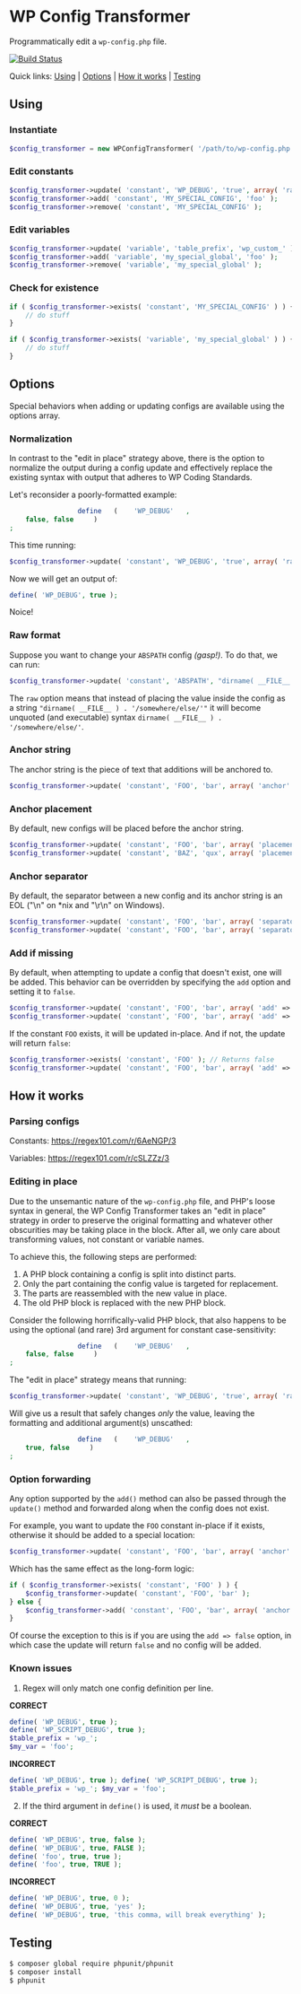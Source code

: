 # WP Config Transformer

Programmatically edit a `wp-config.php` file.

[![Build Status](https://travis-ci.org/wp-cli/wp-config-transformer.svg?branch=master)](https://travis-ci.org/wp-cli/wp-config-transformer)

Quick links: [Using](#using) &#124; [Options](#options) &#124; [How it works](#how-it-works) &#124; [Testing](#testing)

## Using

### Instantiate

```php
$config_transformer = new WPConfigTransformer( '/path/to/wp-config.php' );
```

### Edit constants

```php
$config_transformer->update( 'constant', 'WP_DEBUG', 'true', array( 'raw' => true ) );
$config_transformer->add( 'constant', 'MY_SPECIAL_CONFIG', 'foo' );
$config_transformer->remove( 'constant', 'MY_SPECIAL_CONFIG' );
```

### Edit variables

```php
$config_transformer->update( 'variable', 'table_prefix', 'wp_custom_' );
$config_transformer->add( 'variable', 'my_special_global', 'foo' );
$config_transformer->remove( 'variable', 'my_special_global' );
```

### Check for existence

```php
if ( $config_transformer->exists( 'constant', 'MY_SPECIAL_CONFIG' ) ) {
	// do stuff
}

if ( $config_transformer->exists( 'variable', 'my_special_global' ) ) {
	// do stuff
}
```

## Options

Special behaviors when adding or updating configs are available using the options array.

### Normalization

In contrast to the "edit in place" strategy above, there is the option to normalize the output during a config update and effectively replace the existing syntax with output that adheres to WP Coding Standards.

Let's reconsider a poorly-formatted example:

```php
                 define   (    'WP_DEBUG'   ,
    false, false     )
;
```

This time running:

```php
$config_transformer->update( 'constant', 'WP_DEBUG', 'true', array( 'raw' => true, 'normalize' => true ) );
```

Now we will get an output of:

```php
define( 'WP_DEBUG', true );
```

Noice!

### Raw format

Suppose you want to change your `ABSPATH` config _(gasp!)_. To do that, we can run:

```php
$config_transformer->update( 'constant', 'ABSPATH', "dirname( __FILE__ ) . '/somewhere/else/'", array( 'raw' => true ) );
```

The `raw` option means that instead of placing the value inside the config as a string `"dirname( __FILE__ ) . '/somewhere/else/'"` it will become unquoted (and executable) syntax `dirname( __FILE__ ) . '/somewhere/else/'`.

### Anchor string

The anchor string is the piece of text that additions will be anchored to.

```php
$config_transformer->update( 'constant', 'FOO', 'bar', array( 'anchor' => '/** Absolute path to the WordPress directory' ) ); // Default
```

### Anchor placement

By default, new configs will be placed before the anchor string.

```php
$config_transformer->update( 'constant', 'FOO', 'bar', array( 'placement' => 'before' ) ); // Default
$config_transformer->update( 'constant', 'BAZ', 'qux', array( 'placement' => 'after' ) );
```

### Anchor separator

By default, the separator between a new config and its anchor string is an EOL ("\n" on *nix and "\r\n" on Windows).

```php
$config_transformer->update( 'constant', 'FOO', 'bar', array( 'separator' => PHP_EOL . PHP_EOL ) ); // Default
$config_transformer->update( 'constant', 'FOO', 'bar', array( 'separator' => PHP_EOL ) );
```

### Add if missing

By default, when attempting to update a config that doesn't exist, one will be added. This behavior can be overridden by specifying the `add` option and setting it to `false`.

```php
$config_transformer->update( 'constant', 'FOO', 'bar', array( 'add' => true ) ); // Default
$config_transformer->update( 'constant', 'FOO', 'bar', array( 'add' => false ) );
```

If the constant `FOO` exists, it will be updated in-place. And if not, the update will return `false`:

```php
$config_transformer->exists( 'constant', 'FOO' ); // Returns false
$config_transformer->update( 'constant', 'FOO', 'bar', array( 'add' => false ) ); // Returns false
```

## How it works

### Parsing configs

Constants: https://regex101.com/r/6AeNGP/3

Variables: https://regex101.com/r/cSLZZz/3

### Editing in place

Due to the unsemantic nature of the `wp-config.php` file, and PHP's loose syntax in general, the WP Config Transformer takes an "edit in place" strategy in order to preserve the original formatting and whatever other obscurities may be taking place in the block. After all, we only care about transforming values, not constant or variable names.

To achieve this, the following steps are performed:

1. A PHP block containing a config is split into distinct parts.
2. Only the part containing the config value is targeted for replacement.
3. The parts are reassembled with the new value in place.
4. The old PHP block is replaced with the new PHP block.

Consider the following horrifically-valid PHP block, that also happens to be using the optional (and rare) 3rd argument for constant case-sensitivity:

```php
                 define   (    'WP_DEBUG'   ,
    false, false     )
;
```

The "edit in place" strategy means that running:

```php
$config_transformer->update( 'constant', 'WP_DEBUG', 'true', array( 'raw' => true ) );
```

Will give us a result that safely changes _only_ the value, leaving the formatting and additional argument(s) unscathed:

```php
                 define   (    'WP_DEBUG'   ,
    true, false     )
;
```

### Option forwarding

Any option supported by the `add()` method can also be passed through the `update()` method and forwarded along when the config does not exist.

For example, you want to update the `FOO` constant in-place if it exists, otherwise it should be added to a special location:

```php
$config_transformer->update( 'constant', 'FOO', 'bar', array( 'anchor' => '/** My special location' ) );
```

Which has the same effect as the long-form logic:

```php
if ( $config_transformer->exists( 'constant', 'FOO' ) ) {
    $config_transformer->update( 'constant', 'FOO', 'bar' );
} else {
    $config_transformer->add( 'constant', 'FOO', 'bar', array( 'anchor' => '/** My special area' ) );
}
```

Of course the exception to this is if you are using the `add => false` option, in which case the update will return `false` and no config will be added.

### Known issues

1. Regex will only match one config definition per line.

**CORRECT**
```php
define( 'WP_DEBUG', true );
define( 'WP_SCRIPT_DEBUG', true );
$table_prefix = 'wp_';
$my_var = 'foo';
```

**INCORRECT**
```php
define( 'WP_DEBUG', true ); define( 'WP_SCRIPT_DEBUG', true );
$table_prefix = 'wp_'; $my_var = 'foo';
```

2. If the third argument in `define()` is used, it _must_ be a boolean.

**CORRECT**
```php
define( 'WP_DEBUG', true, false );
define( 'WP_DEBUG', true, FALSE );
define( 'foo', true, true );
define( 'foo', true, TRUE );
```

**INCORRECT**
```php
define( 'WP_DEBUG', true, 0 );
define( 'WP_DEBUG', true, 'yes' );
define( 'WP_DEBUG', true, 'this comma, will break everything' );
```

## Testing

```bash
$ composer global require phpunit/phpunit
$ composer install
$ phpunit
```
